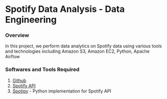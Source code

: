 # Spotify Data Analysis - Data Engineering

### Overview

In this project, we perform data analytics on Spotify data using various tools and technologies including Amazon S3, Amazon EC2, Python, Apache Airflow

### Softwares and Tools Required

1. [Github](https://github.com)
2. [Spotify API](https://developer.spotify.com)
3. [Spotipy](https://spotipy.readthedocs.io) - Python implementation for Spotify API